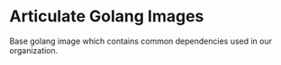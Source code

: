 # Articulate Golang Images

Base golang image which contains common dependencies used in our organization.
